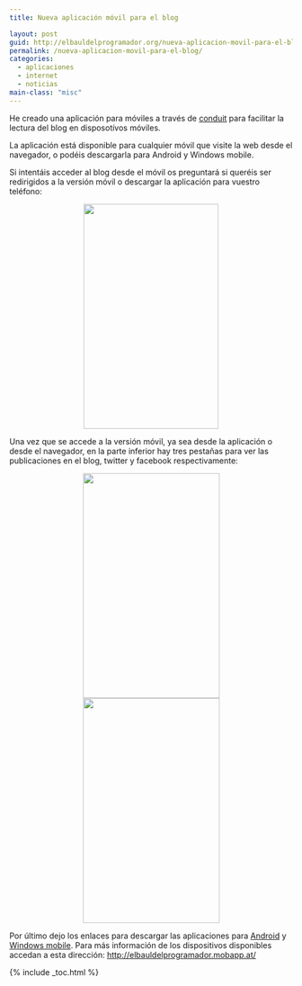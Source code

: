 ```yaml
---
title: Nueva aplicación móvil para el blog

layout: post
guid: http://elbauldelprogramador.org/nueva-aplicacion-movil-para-el-blog/
permalink: /nueva-aplicacion-movil-para-el-blog/
categories:
  - aplicaciones
  - internet
  - noticias
main-class: "misc"
---
```

He creado una aplicación para móviles a través de <a target="_blank" href="http://mobile.conduit.com/">conduit</a> para facilitar la lectura del blog en disposotívos móviles.

La aplicación está disponible para cualquier móvil que visite la web desde el navegador, o podéis descargarla para Android y Windows mobile.

Si intentáis acceder al blog desde el móvil os preguntará si queréis ser redirigidos a la versión móvil o descargar la aplicación para vuestro teléfono:

<div class="separator" style="clear: both; text-align: center;">
  <a href="https://4.bp.blogspot.com/--YrtXhBWyyY/TuXSGW1jsVI/AAAAAAAAB6Q/qLpuyYADcxo/s1600/SC20111212-110634.png" imageanchor="1" style="margin-left:1em; margin-right:1em"><img border="0" height="400" width="240" src="https://4.bp.blogspot.com/--YrtXhBWyyY/TuXSGW1jsVI/AAAAAAAAB6Q/qLpuyYADcxo/s400/SC20111212-110634.png" /></a>
</div>


<!--ad-->

Una vez que se accede a la versión móvil, ya sea desde la aplicación o desde el navegador, en la parte inferior hay tres pestañas para ver las publicaciones en el blog, twitter y facebook respectivamente:

<div class="separator" style="clear: both; text-align: center;">
  <a href="https://4.bp.blogspot.com/-lkSIX9lkmTI/TuXSa0Z5VDI/AAAAAAAAB6c/ZH7moqzcr3U/s1600/Screenshot-2.2.png" imageanchor="1" style="margin-left:1em; margin-right:1em"><img border="0" height="400" width="243" src="https://4.bp.blogspot.com/-lkSIX9lkmTI/TuXSa0Z5VDI/AAAAAAAAB6c/ZH7moqzcr3U/s400/Screenshot-2.2.png" /></a>
</div>

<div class="separator" style="clear: both; text-align: center;">
  <a href="https://2.bp.blogspot.com/-qrBmtP9dInw/TuXSbDi-nAI/AAAAAAAAB6s/qGVL5LiUrAA/s1600/Screenshot-3.2.png" imageanchor="1" style="margin-left:1em; margin-right:1em"><img border="0" height="400" width="243" src="https://2.bp.blogspot.com/-qrBmtP9dInw/TuXSbDi-nAI/AAAAAAAAB6s/qGVL5LiUrAA/s400/Screenshot-3.2.png" /></a>
</div>

Por último dejo los enlaces para descargar las aplicaciones para <a target="_blank" href="http://www.megaupload.com/?d=X79OS2UW">Android</a> y <a target="_blank" href="http://www.megaupload.com/?d=3KQSICFF">Windows mobile</a>. Para más información de los dispositivos disponibles accedan a esta dirección: <http://elbauldelprogramador.mobapp.at/>



{% include _toc.html %}
